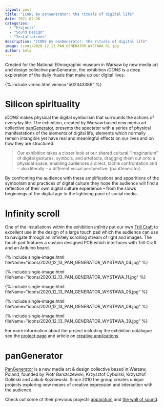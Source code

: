 ```yaml
---
layout: post
title: "ICONS by panGenerator: the rituals of digital life"
date: 2021-02-26
categories:
  - "Projects"
  - "Sound Design"
  - "Installations"
description: "ICONS by panGenerator: the rituals of digital life"
image: icons/2020_12_13_PAN_GENERATOR_WYSTAWA_01.jpg
author: bela
---
```


Created for the National Ethnographic museum in Warsaw by new media art and design collective panGenerator, the exhibition *ICONS* is a deep exploration of the daily rituals that make up our digital lives.

{% include vimeo.html vimeo="502343386" %}

# Silicon spirituality

*ICONS* makes physical the digital symbolism that surrounds the actions of everyday life. The exhibition, created by Warsaw based new media art collective [panGenerator](https://pangenerator.com), presents the spectator with a series of physical manifestations of the elements of digital life, elements which normally remain intangible yet have real and meaningful effects on our lives and on how they are structured.

> Our exhibition takes a closer look at our shared cultural “imaginarium” of digital gestures, symbols, and artefacts, dragging them out onto a physical space, enabling audiences a direct, tactile confrontation and – also literally – a different visual perspective. (panGenerator)

By confronting the audience with these amplifications and apparitions of the symbolism and practices of digital culture they hope the audience will find a reflection of their own digital culture experience – from the slows beginnings of the digital age to the lightning pace of social media.

# Infinity scroll

One of the installations within the exhibition *Infinity* put our own [Trill Craft](https://shop.bela.io/products/trill-craft) to excellent use in the design of a large touch pad which the audience can use to navigate through an infinitely scrolling stream of light and images. The touch pad features a custom designed PCB which interfaces with Trill Craft and an Arduino board.

{% include single-image.html fileName="icons/2020_12_13_PAN_GENERATOR_WYSTAWA_04.jpg" %}

{% include single-image.html fileName="icons/2020_12_13_PAN_GENERATOR_WYSTAWA_11.jpg" %}

{% include single-image.html fileName="icons/2020_12_13_PAN_GENERATOR_WYSTAWA_05.jpg" %}

{% include single-image.html fileName="icons/2020_12_13_PAN_GENERATOR_WYSTAWA_09.jpg" %}

{% include single-image.html fileName="icons/2020_12_13_PAN_GENERATOR_WYSTAWA_39.jpg" %}

For more information about the project including the exhibition catalogue see the [project page](https://pangenerator.com/projects/icons/) and article on [creative applications](https://www.creativeapplications.net/processing/icons-our-cultural-imaginarium-of-digital-gestures/).

# panGenerator

[PanGenerator](https://pangenerator.com) is a new media art & design collective based in Warsaw, Poland, founded by Piotr Barszczewski, Krzysztof Cybulski, Krzysztof Goliński and Jakub Koźniewski. Since 2010 the group creates unique projects exploring new means of creative expression and interaction with the audience.

Check out some of their previous projects [apparatum](https://pangenerator.com/projects/apparatum/) and [the wall of sound](https://pangenerator.com/projects/the-wall-of-sound/).

